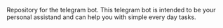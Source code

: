 Repository for the telegram bot. This telegram bot is intended to be your personal assistand and can help you with simple every day tasks. 
